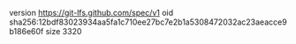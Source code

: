 version https://git-lfs.github.com/spec/v1
oid sha256:12bdf83023934aa5fa1c710ee27bc7e2b1a5308472032ac23aeacce9b186e60f
size 3320
